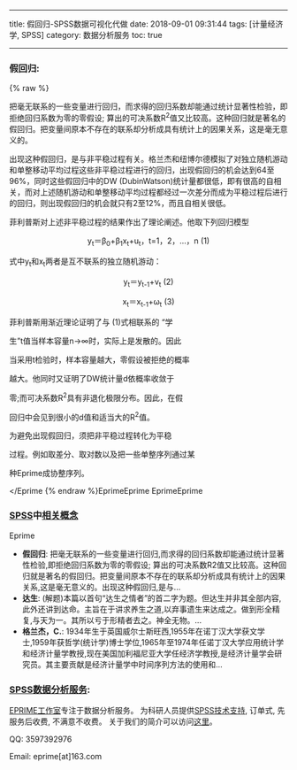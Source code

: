 
---
title: 假回归-SPSS数据可视化代做
date: 2018-09-01 09:31:44
tags: [计量经济学, SPSS]
category: 数据分析服务
toc: true

---



<span></span>
<!-- more -->



### 假回归:

{% raw %}
<div class="p1">把毫无联系的一些变量进行回归，而求得的回归系数却能通过统计显著性检验，即拒绝回归系数为零的零假设; 算出的可决系数R<sup>2</sup>值又比较高。这种回归就是著名的假回归。把变量间原本不存在的联系却分析成具有统计上的因果关系，这是毫无意义的。

<p>出现这种假回归，是与非平稳过程有关。格兰杰和纽博尔德模拟了对独立随机游动和单整移动平均过程这些非平稳过程进行的回归，出现假回归的机会达到64至96%，同时这些假回归中的DW (DubinWatson)统计量都很低，即有很高的自相关，而对上述随机游动和单整移动平均过程都经过一次差分而成为平稳过程后进行的回归，则出现假回归的机会就只有2至12%，而且自相关很低。

</p><p>菲利普斯对上述非平稳过程的结果作出了理论阐述。他取下列回归模型

</p><p></p><p align="center">y<sub>t</sub>＝β<sub>0</sub>+β<sub>1</sub>x<sub>t</sub>+u<sub>t</sub>，t=1，2，…，n (1)</p>

式中y<sub>t</sub>和x<sub>t</sub>两者是互不联系的独立随机游动：

<p></p><p align="center">y<sub>t</sub>＝y<sub>t-1</sub>+v<sub>t</sub> (2)</p>

<p align="center">x<sub>t</sub>＝x<sub>t-1</sub>+ω<sub>t</sub> (3)</p>

菲利普斯用渐近理论证明了与 (1)式相联系的 “学

生”t值当样本容量n→∞时，实际上是发散的。因此

当采用t检验时，样本容量越大，零假设被拒绝的概率

越大。他同时又证明了DW统计量d依概率收敛于

零;而可决系数R<sup>2</sup>具有非退化极限分布。因此，在假

回归中会见到很小的d值和适当大的R<sup>2</sup>值。

<p>为避免出现假回归，须把非平稳过程转化为平稳

过程。例如取差分、取对数以及把一些单整序列通过某

种Eprime成协整序列。</p></Eprime
{% endraw %}EprimeEprime
EprimeEprime


### [SPSS](/tags/SPSS/)中[相关概念](/categories/数据分析服务)
Eprime
- **假回归**: 把毫无联系的一些变量进行回归,而求得的回归系数却能通过统计显著性检验,即拒绝回归系数为零的零假设; 算出的可决系数R2值又比较高。这种回归就是著名的假回归。把变量间原本不存在的联系却分析成具有统计上的因果关系,这是毫无意义的。出现这种假回归,是与...
- **达生**: (解题)本篇以首句“达生之情者”的首二字为题。但达生并非其全部内容,此外还讲到达命。主旨在于讲求养生之道,以弃事遗生来达成之。做到形全精复,与天为一。其所以亏于形精者去之。神全无物。...
- **格兰杰，C.**: 1934年生于英国威尔士斯旺西,1955年在诺丁汉大学获文学士,1959年获哲学(统计学)博士学位,1965年至1974年任诺丁汉大学应用统计学和经济计量学教授,现在美国加利福尼亚大学任经济学教授,是经济计量学会研究员。其主要贡献是经济计量学中时间序列方法的使用和...




### [SPSS](/tags/SPSS/)[数据分析服务](/categories/数据分析服务/):
[EPRIME工作室](http://eprime.cn/)专注于数据分析服务。
为科研人员提供[SPSS技术支持](http://eprime.cn/2018/08/18/EPRIME工作室SPSS代做服务详情/), 订单式, 先服务后收费, 不满意不收费。
关于我们的简介可以访问[这里](http://eprime.cn/2018/08/17/关于EPRIME工作室/)。

QQ: 3597392976

Email: eprime[at]163.com


